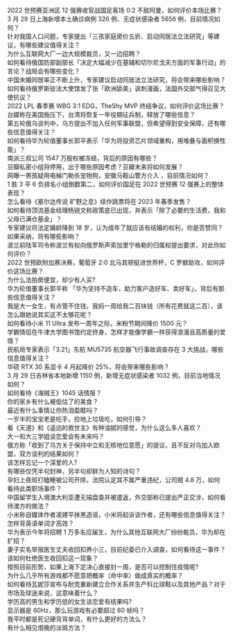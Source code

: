 2022 世预赛亚洲区 12 强赛收官战国足客场 0:2 不敌阿曼，如何评价本场比赛？  
3 月 29 日上海新增本土确诊病例 326 例、无症状感染者 5656 例，目前情况如何？  
针对我国人口问题，专家提出「三孩家庭房价五折、启动同居法立法研究」等建议，有哪些建议值得关注？  
为什么互联网大厂一边大规模裁员，又一边招聘？  
如何看待俄国防部副部长「决定大幅减少在基辅和切尔尼戈夫方面的军事行动」的言论？战局会有哪些变化？  
中国未婚同居率正不断上升，专家建议启动同居法立法研究，将会带来哪些影响？  
如何看待俄罗斯驻法大使馆发了张「欧洲舔美」讽刺漫画，法国外交部气得召见大使抗议？  
2022 LPL 春季赛 WBG 3:1 EDG，TheShy MVP 终结争议，如何评价这场比赛？  
台媒称在美国施压下，台湾将恢复一年役期征兵制，释放了哪些信息？  
第五轮俄乌谈判中，乌方提出不加入任何军事联盟，但希望得到安全保障，还有哪些信息值得关注？  
如何看待华为轮值董事长郭平表示「华为将投资芯片领域重构，用堆叠与面积换性能」？  
南派三叔公司 1547 万股权被冻结，背后的原因有哪些？  
豆瓣私密小组将停用，出于哪些原因考虑？豆瓣未来将如何发展？  
网曝一男孩疑用电梯门勒杀宠物狗，安徽马鞍山警方介入 ，目前情况如何？  
1 胜 3 平 6 负排名小组倒数第二，如何评价国足在 2022 世预赛 12 强赛上的整体表现？  
怎么看待《塞尔达传说 旷野之息》续作跳票将在 2023 年春季发售？  
如何看待顶流基金经理杨锐文称政策底已出现，并表示「除了必要的生活费，我和父母已满仓基金」？  
专家建议将法定婚龄降到 18 岁，认为成年了就应该有结婚的权利，你是否赞同？如果采纳，将有哪些影响？  
波兰前陆军司令称波兰有权向俄罗斯声索加里宁格勒的归属权提出要求，对此你如何评价？  
2022 世预欧附加赛决赛，葡萄牙 2:0 北马其顿挺进世界杯，C 罗献助攻，如何评价这场比赛？  
为什么法拍房便宜，却少有人买?  
华为轮值董事长郭平称 「华为坚持不造车，助力客户造好车、卖好车」，背后有那些信息值得关注？  
我是大一女生，有点管不住钱，我妈一周给我二百块钱（所有花费就这二百），该怎么跟她说其实这不太够花呢？  
如何看待小米 11 Ultra 发布一周年之际，米粉节期间降价 1500 元？  
学霸情侣在牛津大学图书馆约定终身，怎样才能像学霸一样获得浪漫且高质量的爱情？  
民航局专家表示「3.21」东航 MU5735 航空器飞行事故调查存在 3 大挑战，哪些信息值得关注？  
华硕 RTX 30 系显卡 4 月起降价 25%，将会带来哪些影响？  
3 月 29 日吉林省本地新增 1150 例，新增无症状感染者 1032 例，目前当地情况如何？  
如何看待《海贼王》1045 话情报？  
你的家乡有什么被低估了的美食？  
最近有什么事情让你热泪盈眶吗？  
一岁半的宝宝老是吃手，捡地上垃圾吃，如何引导？  
看《天道》和《遥远的救世主》有种油腻的感觉，为什么这么多人喜欢？  
大一和大三学姐谈恋爱会有未来吗？  
俄方称「收到了乌方关于保持中立和无核地位意愿」的提议，且不反对乌加入欧盟，双方谈判的结果如何？  
该怎样忘记一个深爱的人?  
有哪些仅凭半句封神，另半句却鲜为人知的诗句？  
孕妇上夜班打瞌睡被公司开除，法院认定其不属严重违纪，公司赔 4.8 万，如何看待此类职场事件？  
中国留学生入境澳大利亚遭无端盘查并被遣返，外交部称已提出严正交涉，如何看待澳方的做法？  
小米称自媒体作者凌建平抹黑造谣，小米将起诉该作者，还有哪些信息值得关注？  
怎样背英语单词才高效？  
华为表示今年将招聘 1 万多名应届生，为什么其他互联网大厂纷纷裁员，华为却在扩招？  
妻子实名举报医生丈夫收回扣养小三，目前纪委已介入调查，如何看待这一事件？该如何杜绝医生收回扣这一现象？  
按照目前形势，如果上海下定决心直接封一周，是否可以控制住疫情呢?  
为什么几乎所有游戏都不愿意把概率（命中率）做成真实的概率？  
如何看待瓦妮莎宣布与耐克重新建立合作关系并生产科比球鞋以及其他产品？对于市场及球迷来说，这意味着什么？  
学历高的男生和学历低的女生谈恋爱有结果吗?  
显示器是 60Hz，那么玩游戏有必要超过 60 帧吗？  
我平时都是死记硬背背单词，有什么更好的方法么？  
有什么相见恨晚的淡斑方法？  
